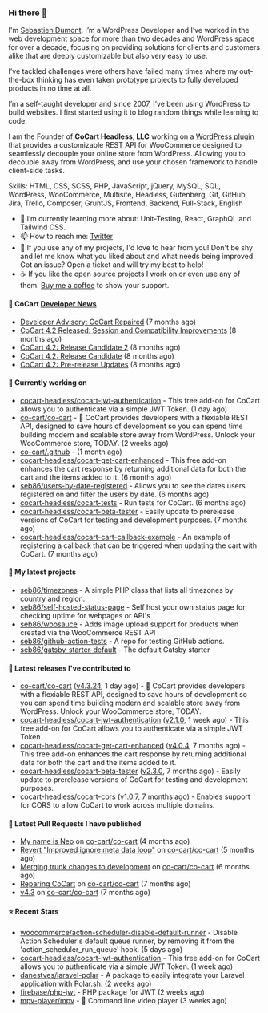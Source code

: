 ### Hi there 👋

I'm [Sebastien Dumont](https://sebastiendumont.com/). I’m a WordPress Developer and I’ve worked in the web development space for more than two decades and WordPress space for over a decade, focusing on providing solutions for clients and customers alike that are deeply customizable but also very easy to use.

I’ve tackled challenges were others have failed many times where my out-the-box thinking has even taken prototype projects to fully developed products in no time at all.

I’m a self-taught developer and since 2007, I’ve been using WordPress to build websites. I first started using it to blog random things while learning to code.

I am the Founder of **CoCart Headless, LLC** working on a [WordPress plugin](https://wordpress.org/plugins/cart-rest-api-for-woocommerce/) that provides a customizable REST API for WooCommerce designed to seamlessly decouple your online store from WordPress. Allowing you to decouple away from WordPress, and use your chosen framework to handle client-side tasks.

Skills: HTML, CSS, SCSS, PHP, JavaScript, jQuery, MySQL, SQL, WordPress, WooCommerce, Multisite, Headless, Gutenberg, Git, GitHub, Jira, Trello, Composer, GruntJS, Frontend, Backend, Full-Stack, English

* 🌱 I’m currently learning more about: Unit-Testing, React, GraphQL and Tailwind CSS.
* 📫 How to reach me: [Twitter](https://twitter.com/sebd86)
* 💬 If you use any of my projects, I'd love to hear from you! Don't be shy and let me know what you liked about and what needs being improved. Got an issue? Open a ticket and will try my best to help!
* ☕ If you like the open source projects I work on or even use any of them. [Buy me a coffee](https://www.buymeacoffee.com/sebastien) to show your support.

#### 🛒 CoCart [Developer News](https://cocart.dev)

- [Developer Advisory: CoCart Repaired](https://cocart.dev/developer-advisory-cocart-repaired/) (7 months ago)
- [CoCart 4.2 Released: Session and Compatibility Improvements](https://cocart.dev/cocart-4-2-released-session-and-compatibility-improvements/) (8 months ago)
- [CoCart 4.2: Release Candidate 2](https://cocart.dev/cocart-4-2-release-candidate-2/) (8 months ago)
- [CoCart 4.2: Release Candidate](https://cocart.dev/cocart-4-2-release-candidate/) (8 months ago)
- [CoCart 4.2: Pre-release Updates](https://cocart.dev/cocart-4-2-pre-release-updates/) (8 months ago)

#### 👷 Currently working on

- [cocart-headless/cocart-jwt-authentication](https://github.com/cocart-headless/cocart-jwt-authentication) - This free add-on for CoCart allows you to authenticate via a simple JWT Token. (1 day ago)
- [co-cart/co-cart](https://github.com/co-cart/co-cart) - 🛒 CoCart provides developers with a flexiable REST API, designed to save hours of development so you can spend time building modern and scalable store away from WordPress. Unlock your WooCommerce store, TODAY. (2 weeks ago)
- [co-cart/.github](https://github.com/co-cart/.github) -  (1 month ago)
- [cocart-headless/cocart-get-cart-enhanced](https://github.com/cocart-headless/cocart-get-cart-enhanced) - This free add-on enhances the cart response by returning additional data for both the cart and the items added to it. (6 months ago)
- [seb86/users-by-date-registered](https://github.com/seb86/users-by-date-registered) - Allows you to see the dates users registered on and filter the users by date. (6 months ago)
- [cocart-headless/cocart-tests](https://github.com/cocart-headless/cocart-tests) - Run tests for CoCart. (6 months ago)
- [cocart-headless/cocart-beta-tester](https://github.com/cocart-headless/cocart-beta-tester) - Easily update to prerelease versions of CoCart for testing and development purposes. (7 months ago)
- [cocart-headless/cocart-cart-callback-example](https://github.com/cocart-headless/cocart-cart-callback-example) - An example of registering a callback that can be triggered when updating the cart with CoCart. (7 months ago)

#### 🌱 My latest projects

- [seb86/timezones](https://github.com/seb86/timezones) - A simple PHP class that lists all timezones by country and region.
- [seb86/self-hosted-status-page](https://github.com/seb86/self-hosted-status-page) - Self host your own status page for checking uptime for webpages or API&#39;s
- [seb86/woosauce](https://github.com/seb86/woosauce) - Adds image upload support for products when created via the WooCommerce REST API
- [seb86/github-action-tests](https://github.com/seb86/github-action-tests) - A repo for testing GitHub actions.
- [seb86/gatsby-starter-default](https://github.com/seb86/gatsby-starter-default) - The default Gatsby starter

#### 🔭 Latest releases I've contributed to

- [co-cart/co-cart](https://github.com/co-cart/co-cart) ([v4.3.24](https://github.com/co-cart/co-cart/releases/tag/v4.3.24), 1 day ago) - 🛒 CoCart provides developers with a flexiable REST API, designed to save hours of development so you can spend time building modern and scalable store away from WordPress. Unlock your WooCommerce store, TODAY.
- [cocart-headless/cocart-jwt-authentication](https://github.com/cocart-headless/cocart-jwt-authentication) ([v2.1.0](https://github.com/cocart-headless/cocart-jwt-authentication/releases/tag/v2.1.0), 1 week ago) - This free add-on for CoCart allows you to authenticate via a simple JWT Token.
- [cocart-headless/cocart-get-cart-enhanced](https://github.com/cocart-headless/cocart-get-cart-enhanced) ([v4.0.4](https://github.com/cocart-headless/cocart-get-cart-enhanced/releases/tag/v4.0.4), 7 months ago) - This free add-on enhances the cart response by returning additional data for both the cart and the items added to it.
- [cocart-headless/cocart-beta-tester](https://github.com/cocart-headless/cocart-beta-tester) ([v2.3.0](https://github.com/cocart-headless/cocart-beta-tester/releases/tag/v2.3.0), 7 months ago) - Easily update to prerelease versions of CoCart for testing and development purposes.
- [cocart-headless/cocart-cors](https://github.com/cocart-headless/cocart-cors) ([v1.0.7](https://github.com/cocart-headless/cocart-cors/releases/tag/v1.0.7), 7 months ago) - Enables support for CORS to allow CoCart to work across multiple domains.

#### 🔨 Latest Pull Requests I have published

- [My name is Neo](https://github.com/co-cart/co-cart/pull/451) on [co-cart/co-cart](https://github.com/co-cart/co-cart) (4 months ago)
- [Revert &#34;Improved ignore meta data loop&#34;](https://github.com/co-cart/co-cart/pull/445) on [co-cart/co-cart](https://github.com/co-cart/co-cart) (5 months ago)
- [Merging trunk changes to development](https://github.com/co-cart/co-cart/pull/436) on [co-cart/co-cart](https://github.com/co-cart/co-cart) (6 months ago)
- [Reparing CoCart](https://github.com/co-cart/co-cart/pull/428) on [co-cart/co-cart](https://github.com/co-cart/co-cart) (7 months ago)
- [v4.3](https://github.com/co-cart/co-cart/pull/424) on [co-cart/co-cart](https://github.com/co-cart/co-cart) (7 months ago)

#### ⭐ Recent Stars

- [woocommerce/action-scheduler-disable-default-runner](https://github.com/woocommerce/action-scheduler-disable-default-runner) - Disable Action Scheduler&#39;s default queue runner, by removing it from the &#39;action_scheduler_run_queue&#39; hook. (5 days ago)
- [cocart-headless/cocart-jwt-authentication](https://github.com/cocart-headless/cocart-jwt-authentication) - This free add-on for CoCart allows you to authenticate via a simple JWT Token. (1 week ago)
- [danestves/laravel-polar](https://github.com/danestves/laravel-polar) - A package to easily integrate your Laravel application with Polar.sh. (2 weeks ago)
- [firebase/php-jwt](https://github.com/firebase/php-jwt) - PHP package for JWT (2 weeks ago)
- [mpv-player/mpv](https://github.com/mpv-player/mpv) - 🎥 Command line video player (3 weeks ago)
